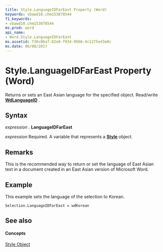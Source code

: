 ```yaml
---
title: Style.LanguageIDFarEast Property (Word)
keywords: vbawd10.chm153878544
f1_keywords:
- vbawd10.chm153878544
ms.prod: word
api_name:
- Word.Style.LanguageIDFarEast
ms.assetid: f36c06a7-82e8-f934-9566-4c1275ed3e8c
ms.date: 06/08/2017
---
```



# Style.LanguageIDFarEast Property (Word)

Returns or sets an East Asian language for the specified object. Read/write **[WdLanguageID](wdlanguageid-enumeration-word.md)** .


## Syntax

 _expression_ . **LanguageIDFarEast**

 _expression_ Required. A variable that represents a **[Style](style-object-word.md)** object.


## Remarks

This is the recommended way to return or set the language of East Asian text in a document created in an East Asian version of Microsoft Word.


## Example

This example sets the language of the selection to Korean.


```
Selection.LanguageIDFarEast = wdKorean
```


## See also


#### Concepts


[Style Object](style-object-word.md)

